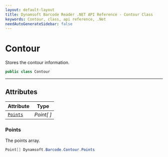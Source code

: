 ```yaml
---
layout: default-layout
title: Dynamsoft Barcode Reader .NET API Reference - Contour Class
keywords: Contour, class, api reference, .Net
needAutoGenerateSidebar: false
---
```



# Contour
Stores the contour information.

```C#
public class Contour
```  

---

## Attributes
  
| Attribute | Type |
|---------- | ---- |
| [`Points`](#points) | *Point[ ]* |
 
  
### Points
The points array.

```C#
Point[] Dynamsoft.Barcode.Contour.Points
```  
